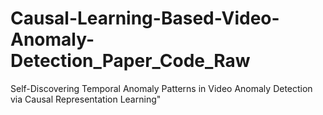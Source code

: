 # Causal-Learning-Based-Video-Anomaly-Detection_Paper_Code_Raw
Self-Discovering Temporal Anomaly Patterns in Video Anomaly Detection via Causal Representation Learning"
